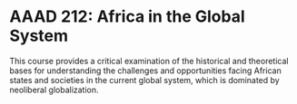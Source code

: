 # AAAD 212: Africa in the Global System

This course provides a critical examination of the historical and theoretical bases for understanding the challenges and opportunities facing African states and societies in the current global system, which is dominated by neoliberal globalization.